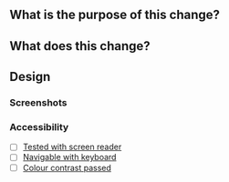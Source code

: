 ## What is the purpose of this change?

<!--
Give a brief summary of why you are proposing this change or new feature.
Please ensure you have read CONTRIBUTING.md
-->

## What does this change?

<!--
Give an overview of the changes you have made
-->

## Design

<!--
If you are not making changes to the design, please delete this section.
-->

### Screenshots

### Accessibility

-   [ ] [Tested with screen reader](https://accessibility.gutools.co.uk/testing/web/screen-readers/)
-   [ ] [Navigable with keyboard](https://accessibility.gutools.co.uk/testing/web/keyboard-navigation/)
-   [ ] [Colour contrast passed](https://accessibility.gutools.co.uk/testing/web/colour-contrast/)

